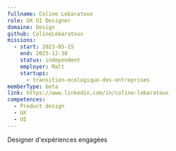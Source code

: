 ```yaml
---
fullname: Coline Lebaratoux
role: UX UI Designer
domaine: Design
github: ColineLebaratoux
missions:
  - start: 2023-05-15
    end: 2025-12-30
    status: independent
    employer: Malt
    startups:
      - transition-ecologique-des-entreprises
memberType: beta
link: https://www.linkedin.com/in/coline-lebaratoux
competences:
  - Product design
  - UX
  - UI
---
```

Designer d'expériences engagées